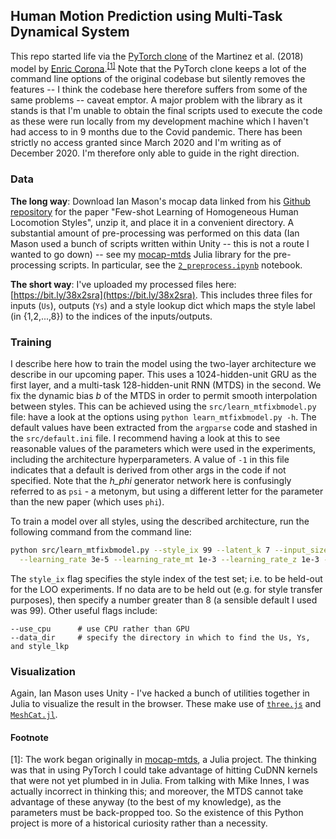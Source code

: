 
## Human Motion Prediction using Multi-Task Dynamical System

This repo started life via the [PyTorch clone](https://github.com/enriccorona/human-motion-prediction-pytorch) of the Martinez et al. (2018) model by [Enric Corona](https://github.com/enriccorona).<sup>[[1]](#JuliaRepoFootnote)</sup> Note that the PyTorch clone keeps a lot of the command line options of the original codebase but silently removes the features -- I think the codebase here therefore suffers from some of the same problems --  caveat emptor. A major problem with the library as it stands is that I'm unable to obtain the final scripts used to execute the code as these were run locally from my development machine which I haven't had access to in 9 months due to the Covid pandemic. There has been strictly no access granted since March 2020 and I'm writing as of December 2020. I'm therefore only able to guide in the right direction.

### Data

**The long way**: Download Ian Mason's mocap data linked from his [Github repository](https://github.com/ianxmason/Fewshot_Learning_of_Homogeneous_Human_Locomotion_Styles#training-the-models) for the paper "Few-shot Learning of Homogeneous Human Locomotion Styles", unzip it, and place it in a convenient directory. A substantial amount of pre-processing was performed on this data (Ian Mason used a bunch of scripts written within Unity -- this is not a route I wanted to go down) -- see my [mocap-mtds](https://github.com/ornithos/mocap-mtds) Julia library for the pre-processing scripts. In particular, see the [`2_preprocess.ipynb`](https://github.com/ornithos/mocap-mtds/blob/master/2_preprocess.ipynb) notebook.

**The short way**: I've uploaded my processed files here: [https://bit.ly/38x2sra](https://bit.ly/38x2sra). This includes three files for inputs (`Us`), outputs (`Ys`) and a style lookup dict which maps the style label (in {1,2,...,8}) to the indices of the inputs/outputs.

### Training

I describe here how to train the model using the two-layer architecture we describe in our upcoming paper. This uses a 1024-hidden-unit GRU as the first layer, and a multi-task 128-hidden-unit RNN (MTDS) in the second. We fix the dynamic bias _b_ of the MTDS in order to permit smooth interpolation between styles. This can be achieved using the `src/learn_mtfixbmodel.py` file: have a look at the options using `python learn_mtfixbmodel.py -h`. The default values have been extracted from the `argparse` code and stashed in the `src/default.ini` file. I recommend having a look at this to see reasonable values of the parameters which were used in the experiments, including the architecture hyperparameters. A value of `-1` in this file indicates that a default is derived from other args in the code if not specified. Note that the *h\_phi* generator network here is confusingly referred to as `psi` - a metonym, but using a different letter for the parameter than the new paper (which uses `phi`).


To train a model over all styles, using the described architecture, run the following command from the command line:
```bash
python src/learn_mtfixbmodel.py --style_ix 99 --latent_k 7 --input_size 32 --bottleneck 24 --iterations 20000 --hard_em_iters 10000 \
  --learning_rate 3e-5 --learning_rate_mt 1e-3 --learning_rate_z 1e-3 --psi_affine --data_dir <data_path>
```

The `style_ix` flag specifies the style index of the test set; i.e. to be held-out for the LOO experiments. If no data are to be held out (e.g. for style transfer purposes), then specify a number greater than 8 (a sensible default I used was 99). Other useful flags include:

```
--use_cpu      # use CPU rather than GPU
--data_dir     # specify the directory in which to find the Us, Ys, and style_lkp
```

### Visualization

Again, Ian Mason uses Unity - I've hacked a bunch of utilities together in Julia to visualize the result in the browser. These make use of [`three.js`](https://threejs.org/) and [`MeshCat.jl`](https://github.com/rdeits/MeshCat.jl).


#### Footnote

<a name="#JuliaRepoFootnote">[1]</a>: The work began originally in [mocap-mtds](https://github.com/ornithos/mocap-mtds), a Julia project. The thinking was that in using PyTorch I could take advantage of hitting CuDNN kernels that were not yet plumbed in in Julia. From talking with Mike Innes, I was actually incorrect in thinking this; and moreover, the MTDS cannot take advantage of these anyway (to the best of my knowledge), as the parameters must be back-propped too. So the existence of this Python project is more of a historical curiosity rather than a necessity.
